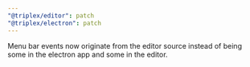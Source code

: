 ```yaml
---
"@triplex/editor": patch
"@triplex/electron": patch
---
```


Menu bar events now originate from the editor source instead of being some in
the electron app and some in the editor.
